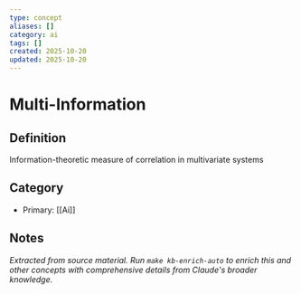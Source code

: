 ```yaml
---
type: concept
aliases: []
category: ai
tags: []
created: 2025-10-20
updated: 2025-10-20
---
```


# Multi-Information

## Definition

Information-theoretic measure of correlation in multivariate systems

## Category

- Primary: [[Ai]]

## Notes

*Extracted from source material. Run `make kb-enrich-auto` to enrich this and other concepts with comprehensive details from Claude's broader knowledge.*
